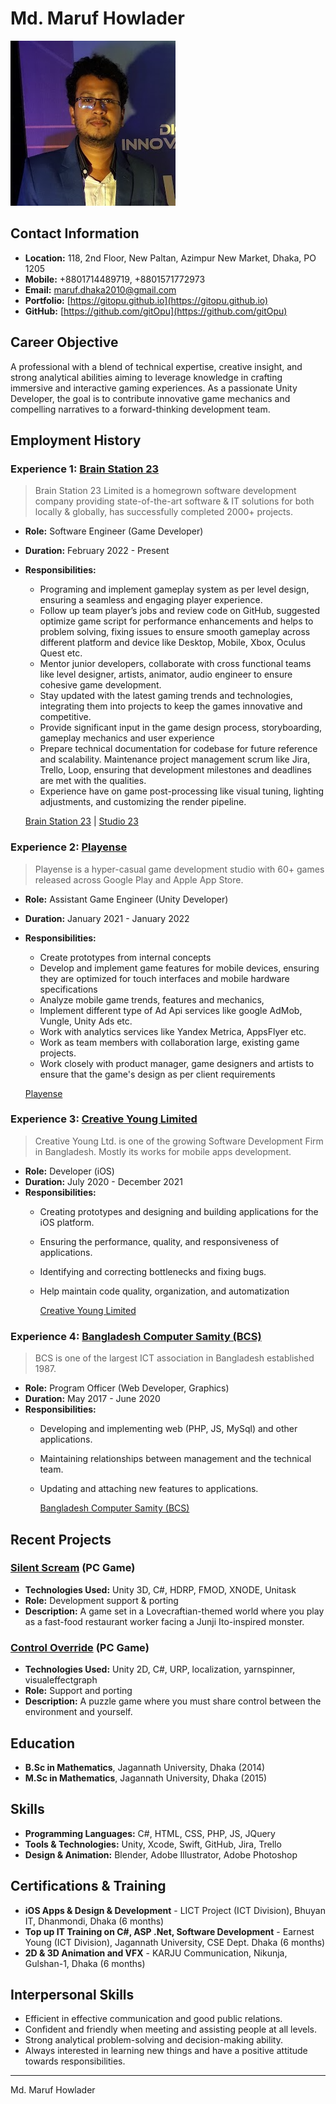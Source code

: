 # Md. Maruf Howlader

![Maruf](resources/profile_pic_1.png)

## Contact Information

- **Location:** 118, 2nd Floor, New Paltan, Azimpur New Market, Dhaka, PO 1205
- **Mobile:** +8801714489719, +8801571772973
- **Email:** maruf.dhaka2010@gmail.com
- **Portfolio:** [https://gitopu.github.io](https://gitopu.github.io)
- **GitHub:** [https://github.com/gitOpu](https://github.com/gitOpu)

## Career Objective

A professional with a blend of technical expertise, creative insight, and strong analytical abilities aiming to leverage knowledge in crafting immersive and interactive gaming experiences. As a passionate Unity Developer, the goal is to contribute innovative game mechanics and compelling narratives to a forward-thinking development team.

## Employment History

### Experience 1: [Brain Station 23](https://brainstation-23.com)
> Brain Station 23 Limited is a homegrown software development company providing state-of-the-art software & IT solutions for both locally & globally, has successfully completed 2000+ projects.

- **Role:** Software Engineer (Game Developer)
- **Duration:** February 2022 - Present
- **Responsibilities:**
    - Programing and implement gameplay system as per level design, ensuring a seamless and engaging player experience.
    - Follow up team player’s jobs and review code on GitHub, suggested optimize game script for performance enhancements and helps to problem solving, fixing issues to ensure smooth gameplay across different platform and device like Desktop, Mobile, Xbox, Oculus Quest etc.
    - Mentor junior developers, collaborate with cross functional teams like level designer, artists, animator, audio engineer to ensure cohesive game development.
    - Stay updated with the latest gaming trends and technologies, integrating them into projects to keep the games innovative and competitive.
    - Provide significant input in the game design process, storyboarding, gameplay mechanics and user experience
    - Prepare technical documentation for codebase for future reference and scalability. Maintenance project management scrum like Jira, Trello, Loop, ensuring that development milestones and deadlines are met with the qualities.
    - Experience have on game post-processing like visual tuning, lighting adjustments, and customizing the render pipeline.

    [Brain Station 23](https://brainstation-23.com) | [Studio 23](https://studio-23.xyz)

### Experience 2: [Playense](https://playense.com)
> Playense is a hyper-casual game development studio with 60+ games released across Google Play and Apple App Store.

- **Role:** Assistant Game Engineer (Unity Developer)
- **Duration:** January 2021 - January 2022
- **Responsibilities:**
    - Create prototypes from internal concepts
    - Develop and implement game features for mobile devices, ensuring they are optimized for touch interfaces and mobile hardware specifications
    - Analyze mobile game trends, features and mechanics, 
    - Implement different type of Ad Api services like google AdMob, Vungle, Unity Ads etc.
    - Work with analytics services like Yandex Metrica,  AppsFlyer etc.
    - Work as team members with collaboration large, existing game projects.
    - Work closely with product manager, game designers and artists to ensure that the game's design as per client requirements 

    [Playense](https://playense.com)

### Experience 3: [Creative Young Limited](http://creativeyoung.org)
> Creative Young Ltd. is one of the growing Software Development Firm in Bangladesh. Mostly its works for mobile apps development. 

- **Role:** Developer (iOS)
- **Duration:** July 2020 - December 2021
- **Responsibilities:**
  - Creating prototypes and designing and building applications for the iOS platform.
  - Ensuring the performance, quality, and responsiveness of applications.
  - Identifying and correcting bottlenecks and fixing bugs.
  - Help maintain code quality, organization, and automatization

    [Creative Young Limited](http://creativeyoung.org)

### Experience 4: [Bangladesh Computer Samity (BCS)](https://bcs.org.bdhttps://bcs.org.bd)
> BCS is one of the largest ICT association in Bangladesh established 1987.

- **Role:** Program Officer (Web Developer, Graphics)
- **Duration:** May 2017 - June 2020
- **Responsibilities:**
  - Developing and implementing web (PHP, JS, MySql) and other applications.
  - Maintaining relationships between management and the technical team.
  - Updating and attaching new features to applications.
    
     [Bangladesh Computer Samity (BCS)](https://bcs.org.bdhttps://bcs.org.bd)
     
## Recent Projects

### [Silent Scream](https://store.steampowered.com/app/1955750/SILENT_SCREAM/) (PC Game)
- **Technologies Used:** Unity 3D, C#, HDRP, FMOD, XNODE, Unitask
- **Role:** Development support & porting
- **Description:** A game set in a Lovecraftian-themed world where you play as a fast-food restaurant worker facing a Junji Ito-inspired monster.

### [Control Override](https://store.steampowered.com/app/1406090/ControlOverride/) (PC Game)
- **Technologies Used:** Unity 2D, C#, URP, localization, yarnspinner, visualeffectgraph
- **Role:** Support and porting
- **Description:** A puzzle game where you must share control between the environment and yourself.


## Education

- **B.Sc in Mathematics**, Jagannath University, Dhaka (2014)
- **M.Sc in Mathematics**, Jagannath University, Dhaka (2015)

## Skills

- **Programming Languages:** C#, HTML, CSS, PHP, JS, JQuery
- **Tools & Technologies:** Unity, Xcode, Swift, GitHub, Jira, Trello
- **Design & Animation:** Blender, Adobe Illustrator, Adobe Photoshop

## Certifications & Training

- **iOS Apps & Design & Development** - LICT Project (ICT Division), Bhuyan IT, Dhanmondi, Dhaka (6 months)
- **Top up IT Training on C#, ASP .Net, Software Development** - Earnest Young  (ICT Division), Jagannath University, CSE Dept. Dhaka (6 months)
- **2D & 3D Animation and VFX** - KARJU Communication, Nikunja, Gulshan-1, Dhaka (6 months)

## Interpersonal Skills

- Efficient in effective communication and good public relations.
- Confident and friendly when meeting and assisting people at all levels.
- Strong analytical problem-solving and decision-making ability.
- Always interested in learning new things and have a positive attitude towards responsibilities.


---
Md. Maruf Howlader
